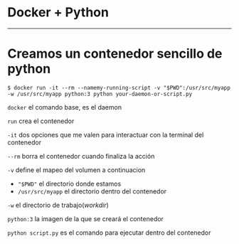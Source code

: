 # Docker + Python

---

# Creamos un contenedor sencillo de python

`$ docker run -it --rm --namemy-running-script -v "$PWD":/usr/src/myapp -w /usr/src/myapp python:3 python your-daemon-or-script.py`

`docker` el comando base, es el daemon

`run` crea el contenedor

`-it` dos opciones que me valen para interactuar con la terminal del contenedor

`--rm` borra el contenedor cuando finaliza la acción

`-v` define el mapeo del volumen a continuacion

- `"$PWD"` el directorio donde estamos
- `/usr/src/myapp` el directorio dentro del contenedor

`-w` el directorio de trabajo(_workdir_)

`python:3` la imagen de la que se creará el contenedor

`python script.py` es el comando para ejecutar dentro del contenedor
 


